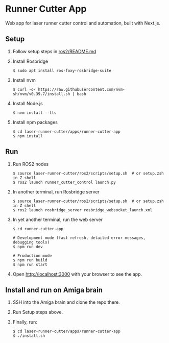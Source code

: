 # Runner Cutter App

Web app for laser runner cutter control and automation, built with Next.js.

## Setup

1.  Follow setup steps in [ros2/README.md](../../ros2/README.md)

1.  Install Rosbridge

        $ sudo apt install ros-foxy-rosbridge-suite

1.  Install nvm

        $ curl -o- https://raw.githubusercontent.com/nvm-sh/nvm/v0.39.7/install.sh | bash

1.  Install Node.js

        $ nvm install --lts

1.  Install npm packages

        $ cd laser-runner-cutter/apps/runner-cutter-app
        $ npm install

## Run

1.  Run ROS2 nodes

        $ source laser-runner-cutter/ros2/scripts/setup.sh  # or setup.zsh in Z shell
        $ ros2 launch runner_cutter_control launch.py

1.  In another terminal, run Rosbridge server

        $ source laser-runner-cutter/ros2/scripts/setup.sh  # or setup.zsh in Z shell
        $ ros2 launch rosbridge_server rosbridge_websocket_launch.xml

1.  In yet another terminal, run the web server

        $ cd runner-cutter-app

        # Development mode (fast refresh, detailed error messages, debugging tools)
        $ npm run dev

        # Production mode
        $ npm run build
        $ npm run start

1.  Open [http://localhost:3000](http://localhost:3000) with your browser to see the app.

## Install and run on Amiga brain

1.  SSH into the Amiga brain and clone the repo there.

1.  Run Setup steps above.

1.  Finally, run:

        $ cd laser-runner-cutter/apps/runner-cutter-app
        $ ./install.sh
